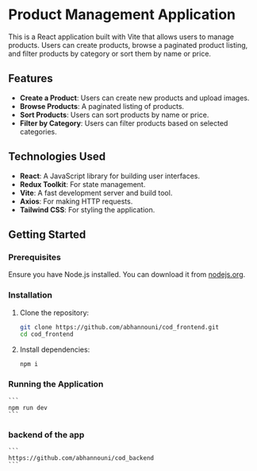 # Product Management Application

This is a React application built with Vite that allows users to manage products. Users can create products, browse a paginated product listing, and filter products by category or sort them by name or price.

## Features

- **Create a Product**: Users can create new products and upload images.
- **Browse Products**: A paginated listing of products.
- **Sort Products**: Users can sort products by name or price.
- **Filter by Category**: Users can filter products based on selected categories.

## Technologies Used

- **React**: A JavaScript library for building user interfaces.
- **Redux Toolkit**: For state management.
- **Vite**: A fast development server and build tool.
- **Axios**: For making HTTP requests.
- **Tailwind CSS**: For styling the application.

## Getting Started

### Prerequisites

Ensure you have Node.js installed. You can download it from [nodejs.org](https://nodejs.org/).

### Installation

1. Clone the repository:
   ```bash
   git clone https://github.com/abhannouni/cod_frontend.git
   cd cod_frontend
   ```

2. Install dependencies:
    ```
    npm i
    ```

### Running the Application
    ```
    npm run dev
    ```
### backend of the app

    ```
    https://github.com/abhannouni/cod_backend 
    ```